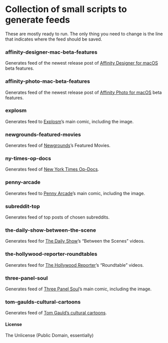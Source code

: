 # Collection of small scripts to generate feeds

These are mostly ready to run. The only thing you need to change is the line that indicates where the feed should be saved.

### affinity-designer-mac-beta-features
Generates feed of the newest release post of [Affinity Designer for macOS](https://forum.affinity.serif.com/index.php?/forum/15-designer-beta-on-mac/) beta features.

### affinity-photo-mac-beta-features
Generates feed of the newest release post of [Affinity Photo for macOS](https://forum.affinity.serif.com/index.php?/forum/19-photo-beta-on-mac/) beta features.

### explosm
Generates feed to [Explosm](http://explosm.net/)’s main comic, including the image.

### newgrounds-featured-movies
Generates feed of [Newgrounds](https://www.newgrounds.com/)’s Featured Movies.

### ny-times-op-docs
Generates feed of [New York Times Op-Docs](https://www.nytimes.com/video/op-docs).

### penny-arcade
Generates feed to [Penny Arcade](http://penny-arcade.com/)’s main comic, including the image.

### subreddit-top
Generates feed of top posts of chosen subreddits.

### the-daily-show-between-the-scene
Generates feed for [The Daily Show](https://www.youtube.com/channel/UCwWhs_6x42TyRM4Wstoq8HA/)’s “Between the Scenes” videos.

### the-hollywood-reporter-roundtables
Generates feed for [The Hollywood Reporter](https://www.youtube.com/playlist?list=PLhKcXp78wsasvx-W9mZqEql3RB6xSciX4)’s “Roundtable” videos.

### three-panel-soul
Generates feed of [Three Panel Soul](http://threepanelsoul.com/)’s main comic, including the image.

### tom-gaulds-cultural-cartoons
Generates feed of [Tom Gauld’s cultural cartoons](http://www.theguardian.com/books/series/tom-gauld-s-cultural-cartoons).

#### License
The Unlicense (Public Domain, essentially)
